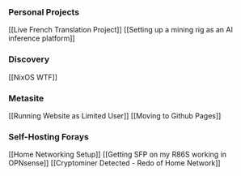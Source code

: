 ### Personal Projects
[[Live French Translation Project]]
[[Setting up a mining rig as an AI inference platform]]

### Discovery
[[NixOS WTF]]
### Metasite
[[Running Website as Limited User]]
[[Moving to Github Pages]]

### Self-Hosting Forays
[[Home Networking Setup]]
[[Getting SFP on my R86S working in OPNsense]]
[[Cryptominer Detected - Redo of Home Network]]